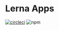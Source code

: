 # Lerna Apps

[![circleci](https://circleci.com/gh/fyodorvi/lerna-apps.svg?style=shield)](https://circleci.com/gh/fyodorvi/lerna-apps)
![npm](https://img.shields.io/npm/v/lerna-apps)
